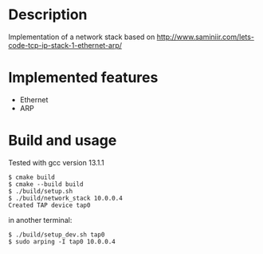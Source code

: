 # Description
Implementation of a network stack based on http://www.saminiir.com/lets-code-tcp-ip-stack-1-ethernet-arp/

# Implemented features
* Ethernet
* ARP

# Build and usage
Tested with gcc version 13.1.1
```
$ cmake build
$ cmake --build build
$ ./build/setup.sh 
$ ./build/network_stack 10.0.0.4
Created TAP device tap0
```
in another terminal:
```
$ ./build/setup_dev.sh tap0
$ sudo arping -I tap0 10.0.0.4
```
